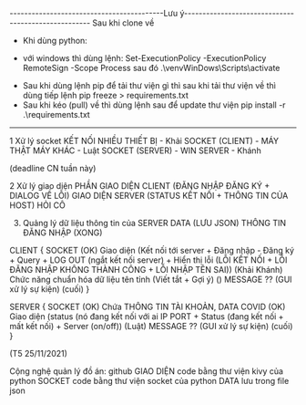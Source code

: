 ------------------------------------------Lưu ý----------------------------------------------------
Sau khi clone về
* Khi dùng python:
- với windows thì dùng lệnh:
Set-ExecutionPolicy -ExecutionPolicy RemoteSign -Scope Process
sau đó
.\venvWinDows\Scripts\activate
* Sau khi dùng lệnh pip để tải thư viện gì thì sau khi tải thư viện về thì dùng tiếp lệnh
pip freeze > requirements.txt
* Sau khi kéo (pull) về thì dùng lệnh sau để update thư viện
pip install -r .\requirements.txt
---------------------------------------------------------------------------------------------------
1 Xử lý socket
KẾT NỐI NHIỀU THIẾT BỊ - Khải
SOCKET (CLIENT) - MÁY THẬT MÁY KHÁC - Luật
SOCKET (SERVER) - WIN SERVER - Khánh

(deadline CN tuần này)

2 Xử lý giao diện
PHẦN GIAO DIỆN CLIENT (ĐĂNG NHẬP ĐĂNG KÝ + DIALOG VỀ LỖI)
GIAO DIỆN SERVER (STATUS KẾT NỐI + THÔNG TIN CỦA HOST) HỎI CÔ

3. Quảng lý dữ liệu thông tin của SERVER
DATA (LƯU JSON)
THÔNG TIN ĐĂNG NHẬP (XONG)

CLIENT {
    SOCKET (OK)
    Giao diện (Kết nối tới server + Đăng nhập - Đăng ký + Query + LOG OUT (ngắt kết nối server) + Hiển thị lỗi (LỖI KẾT NỐI + LỖI ĐĂNG NHẬP KHÔNG THÀNH CÔNG + LỖI NHẬP TÊN SAI)) (Khải Khánh)
    Chức năng chuẩn hóa dữ liệu tên tỉnh (Viết tắt + Gợi ý) ()
    MESSAGE ?? (GUI xử lý sự kiện) (cuối)
}

SERVER {
    SOCKET (OK)
    Chứa THÔNG TIN TÀI KHOẢN, DATA COVID (OK)
    Giao diện (status (nó đang kết nối với ai IP PORT + Status (đang kết nối + mất kết nối) + Server (on/off)) (Luật)
    MESSAGE ?? (GUI xử lý sự kiện) (cuối)
}

(T5 25/11/2021)

Cộng nghệ quản lý đồ án:
github
GIAO DIỆN code bằng thư viện kivy của python
SOCKET code bằng thư viện socket của python
DATA lưu trong file json
